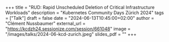 +++
title = "RUD: Rapid Unscheduled Deletion of Critical Infrastructure Workloads"
description = "Kubernetes Community Days Zürich 2024"
tags = ["Talk"]
draft = false
date = "2024-06-13T10:45:00+02:00"
author = "Clément Nussbaumer"
external_url = "https://kcdzh24.sessionize.com/session/661048"
image = "/images/talks/2024-06-kcd-zurich.jpeg"
slides_pdf = ""
+++